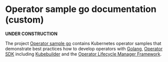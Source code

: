 # Operator sample go documentation (custom)

**UNDER CONSTRUCTION**

The project [Operator sample go](https://github.com/IBM/operator-sample-go) contains Kubernetes operator samples that demonstrate best practices how to develop operators with [Golang](https://go.dev/), [Operator SDK](https://sdk.operatorframework.io/) including [Kubebuilder](https://github.com/kubernetes-sigs/kubebuilder) and the [Operator Lifecycle Manager Framework](https://operatorframework.io/).